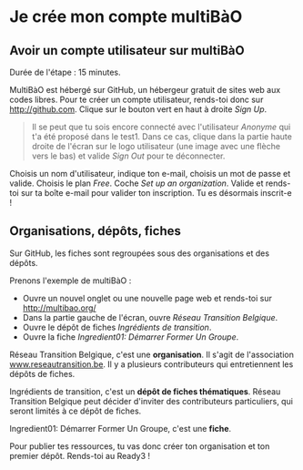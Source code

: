 # Je crée mon compte multiBàO

## Avoir un compte utilisateur sur multiBàO

Durée de l'étape : 15 minutes.

MultiBàO est hébergé sur GitHub, un hébergeur gratuit de sites web aux codes libres.
Pour te créer un compte utilisateur, rends-toi donc sur http://github.com.
Clique sur le bouton vert en haut à droite *Sign Up*.

> Il se peut que tu sois encore connecté avec l'utilisateur *Anonyme* qui t'a été proposé dans le test1.
Dans ce cas, clique dans la partie haute droite de l'écran sur le logo utilisateur (une image avec une flèche vers le bas) et valide *Sign Out* pour te déconnecter.

Choisis un nom d'utilisateur, indique ton e-mail, choisis un mot de passe et valide.
Choisis le plan *Free*. Coche *Set up an organization*. Valide et rends-toi sur ta boîte e-mail pour valider ton inscription. Tu es désormais inscrit-e !

## Organisations, dépôts, fiches

Sur GitHub, les fiches sont regroupées sous des organisations et des dépôts.

Prenons l'exemple de multiBàO :
* Ouvre un nouvel onglet ou une nouvelle page web et rends-toi sur http://multibao.org/
* Dans la partie gauche de l'écran, ouvre *Réseau Transition Belgique*.
* Ouvre le dépôt de fiches *Ingrédients de transition*.
* Ouvre la fiche *Ingredient01: Démarrer Former Un Groupe*.

Réseau Transition Belgique, c'est une **organisation**. Il s'agit de l'association www.reseautransition.be. Il y a plusieurs contributeurs qui entretiennent les dépôts de fiches.

Ingrédients de transition, c'est un **dépôt de fiches thématiques**. Réseau Transition Belgique peut décider d'inviter des contributeurs particuliers, qui seront limités à ce dépôt de fiches.

Ingredient01: Démarrer Former Un Groupe, c'est une **fiche**.

Pour publier tes ressources, tu vas donc créer ton organisation et ton premier dépôt. Rends-toi au Ready3 !
